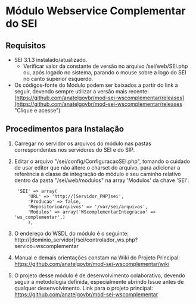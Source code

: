 # Módulo Webservice Complementar do SEI

## Requisitos
- SEI 3.1.3 instalado/atualizado.
   - Verificar valor da constante de versão no arquivo /sei/web/SEI.php ou, após logado no sistema, parando o mouse sobre a logo do SEI no canto superior esquerdo.
- Os códigos-fonte do Módulo podem ser baixados a partir do link a seguir, devendo sempre utilizar a versão mais recente: [https://github.com/anatelgovbr/mod-sei-wscomplementar/releases](https://github.com/anatelgovbr/mod-sei-wscomplementar/releases "Clique e acesse")

## Procedimentos para Instalação
1. Carregar no servidor os arquivos do módulo nas pastas correspondentes nos servidores do SEI e do SIP.
2. Editar o arquivo "/sei/config/ConfiguracaoSEI.php", tomando o cuidado de usar editor que não altere o charset do arquivo, para adicionar a referência à classe de integração do módulo e seu caminho relativo dentro da pasta "/sei/web/modulos" na array 'Modulos' da chave 'SEI':

		'SEI' => array(
			'URL' => 'http://[Servidor_PHP]sei',
			'Producao' => false,
			'RepositorioArquivos' => '/var/sei/arquivos',
			'Modulos' => array('WScomplementarIntegracao' => 'ws_complementar',)
			),

3. O endereço do WSDL do módulo é o seguinte: http://[dominio_servidor]/sei/controlador_ws.php?servico=wscomplementar
4. Manual e demais orientações constam na Wiki do Projeto Principal: https://github.com/anatelgovbr/mod-sei-wscomplementar/wiki
5. O projeto desse módulo é de desenvolvimento colaborativo, devendo seguir a metodologia definida, especialmente abrindo Issue antes de qualquer desenvolvimento. Link para o projeto principal: https://github.com/anatelgovbr/mod-sei-wscomplementar